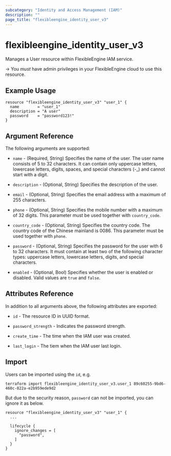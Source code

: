 ```yaml
---
subcategory: "Identity and Access Management (IAM)"
description: ""
page_title: "flexibleengine_identity_user_v3"
---
```


# flexibleengine_identity_user_v3

Manages a User resource within FlexibleEngine IAM service.

-> You *must* have admin privileges in your FlexibleEngine cloud to use this resource.

## Example Usage

```hcl
resource "flexibleengine_identity_user_v3" "user_1" {
  name        = "user_1"
  description = "A user"
  password    = "password123!"
}
```

## Argument Reference

The following arguments are supported:

* `name` - (Required, String) Specifies the name of the user. The user name consists of
    5 to 32 characters. It can contain only uppercase letters, lowercase letters,
    digits, spaces, and special characters (-_) and cannot start with a digit.

* `description` - (Optional, String) Specifies the description of the user.

* `email` - (Optional, String) Specifies the email address with a maximum of 255 characters.

* `phone` - (Optional, String) Specifies the mobile number with a maximum of 32 digits.
    This parameter must be used together with `country_code`.

* `country_code` - (Optional, String) Specifies the country code. The country code of the Chinese mainland is 0086.
    This parameter must be used together with `phone`.

* `password` - (Optional, String) Specifies the password for the user with 6 to 32 characters.
    It must contain at least two of the following character types: uppercase letters, lowercase letters,
    digits, and special characters.

* `enabled` - (Optional, Bool) Specifies whether the user is enabled or disabled.
    Valid values are `true` and `false`.

## Attributes Reference

In addition to all arguments above, the following attributes are exported:

* `id` - The resource ID in UUID format.

* `password_strength` - Indicates the password strength.

* `create_time` - The time when the IAM user was created.

* `last_login` - The tiem when the IAM user last login.

## Import

Users can be imported using the `id`, e.g.

```shell
terraform import flexibleengine_identity_user_v3.user_1 89c60255-9bd6-460c-822a-e2b959ede9d2
```

But due to the security reason, `password` can not be imported, you can ignore it as below.

```hcl
resource "flexibleengine_identity_user_v3" "user_1" {
  ...

  lifecycle {
    ignore_changes = [
      "password",
    ]
  }
}
```

